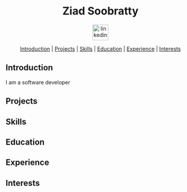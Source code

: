 <div align="center">

# Ziad Soobratty  

<a href="https://www.linkedin.com/in/ziad-soobratty-4aaab21a0/">
<img src="https://www.iconfinder.com/data/icons/free-social-icons/67/linkedin_circle_color-512.png" alt="linkedin" hspace="50" height="42" width="42"></a>  

[Introduction](#Introduction) | [Projects](#Projects) | [Skills](#Skills) | [Education](#Education) | [Experience](#Experience) | [Interests](#Interests)

</div>

## <a name="Introduction">Introduction</a>
I am a software developer 


## <a name="Projects">Projects</a>  



## <a name="Skills">Skills</a>  



## <a name="Education">Education</a>  



## <a name="Experience">Experience</a>  



## <a name="Interests">Interests</a>  

